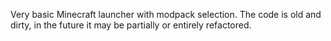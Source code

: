 Very basic Minecraft launcher with modpack selection.
The code is old and dirty, in the future it may be partially or entirely refactored.
